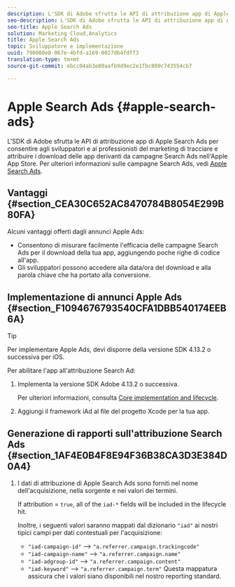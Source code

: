 ```yaml
---
description: L'SDK di Adobe sfrutta le API di attribuzione app di Apple Search Ads per consentire agli sviluppatori e ai professionisti del marketing di tracciare e attribuire i download delle app derivanti da campagne Search Ads nell'Apple App Store.
seo-description: L'SDK di Adobe sfrutta le API di attribuzione app di Apple Search Ads per consentire agli sviluppatori e ai professionisti del marketing di tracciare e attribuire i download delle app derivanti da campagne Search Ads nell'Apple App Store.
seo-title: Apple Search Ads
solution: Marketing Cloud,Analytics
title: Apple Search Ads
topic: Sviluppatore e implementazione
uuid: 790080e8-067e-4bfd-a169-0027db4fdff3
translation-type: tm+mt
source-git-commit: ebcc04ab3e80aafb9d9ec2e1fbc809c743554cb7

---
```



# Apple Search Ads {#apple-search-ads}

L'SDK di Adobe sfrutta le API di attribuzione app di Apple Search Ads per consentire agli sviluppatori e ai professionisti del marketing di tracciare e attribuire i download delle app derivanti da campagne Search Ads nell'Apple App Store. Per ulteriori informazioni sulle campagne Search Ads, vedi [Apple Search Ads](https://searchads.apple.com).

## Vantaggi {#section_CEA30C652AC8470784B8054E299B80FA}

Alcuni vantaggi offerti dagli annunci Apple Ads:

* Consentono di misurare facilmente l'efficacia delle campagne Search Ads per il download della tua app, aggiungendo poche righe di codice all'app.
* Gli sviluppatori possono accedere alla data/ora del download e alla parola chiave che ha portato alla conversione.

## Implementazione di annunci Apple Ads {#section_F1094676793540CFA1DBB540174EEB6A}

>[!TIP]
>
>Per implementare Apple Ads, devi disporre della versione SDK 4.13.2 o successiva per iOS.

Per abilitare l'app all'attribuzione Search Ad:

1. Implementa la versione SDK Adobe 4.13.2 o successiva.

   Per ulteriori informazioni, consulta [Core implementation and lifecycle](/help/ios/getting-started/dev-qs.md).

1. Aggiungi il framework iAd al file del progetto Xcode per la tua app.

## Generazione di rapporti sull'attribuzione Search Ads {#section_1AF4E0B4F8E94F36B38CA3D3E384D0A4}

1. I dati di attribuzione di Apple Search Ads sono forniti nel nome dell'acquisizione, nella sorgente e nei valori dei termini.

   If attribution = `true`, all of the `iad-*` fields will be included in the lifecycle hit.

   Inoltre, i seguenti valori saranno mappati dal dizionario `"iad"` ai nostri tipici campi per dati contestuali per l'acquisizione:

   * `"iad-campaign-id"` --&gt; `"a.referrer.campaign.trackingcode"`
   * `"iad-campaign-name"` --&gt; `"a.referrer.campaign.name"`
   * `"iad-adgroup-id"` --&gt; `"a.referrer.campaign.content"`
   * `"iad-keyword"` --&gt; `"a.referrer.campaign.term"`
   Questa mappatura assicura che i valori siano disponibili nel nostro reporting standard.

